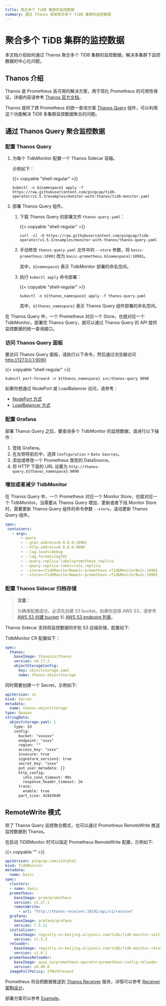 ```yaml
---
title: 聚合多个 TiDB 集群的监控数据
summary: 通过 Thanos 框架聚合多个 TiDB 集群的监控数据
---
```


# 聚合多个 TiDB 集群的监控数据

本文档介绍如何通过 Thanos 聚合多个 TiDB 集群的监控数据，解决多集群下监控数据的中心化问题。

## Thanos 介绍

Thanos 是 Prometheus 高可用的解决方案，用于简化 Prometheus 的可用性保证。详细内容请参考 [Thanos 官方文档](https://thanos.io/tip/thanos/design.md/)。

Thanos 提供了跨 Prometheus 的统一查询方案 [Thanos Query](https://thanos.io/tip/components/query.md/) 组件，可以利用这个功能解决 TiDB 多集群监控数据聚合的问题。

## 通过 Thanos Query 聚合监控数据

### 配置 Thanos Query

1. 为每个 TidbMonitor 配置一个 Thanos Sidecar 容器。

    示例如下：

    {{< copyable "shell-regular" >}}

    ```
    kubectl -n ${namespace} apply -f https://raw.githubusercontent.com/pingcap/tidb-operator/v1.5.3/examples/monitor-with-thanos/tidb-monitor.yaml
    ```

2. 部署 Thanos Query 组件。

    1. 下载 Thanos Query 的部署文件 `thanos-query.yaml`：

        {{< copyable "shell-regular" >}}

        ```
        curl -sl -O https://raw.githubusercontent.com/pingcap/tidb-operator/v1.5.3/examples/monitor-with-thanos/thanos-query.yaml
        ```

    2. 手动修改 `thanos-query.yaml` 文件中的 `--store` 参数，将 `basic-prometheus:10901` 改为 `basic-prometheus.${namespace}:10901`。

        其中，`${namespace}` 表示 TidbMonitor 部署的命名空间。

    3. 执行 `kubectl apply` 命令部署：

        {{< copyable "shell-regular" >}}

        ```
        kubectl -n ${thanos_namespace} apply -f thanos-query.yaml
        ```

        其中，`${thanos_namespace}` 表示 Thanos Query 组件部署的命名空间。

在 Thanos Query 中，一个 Prometheus 对应一个 Store，也就对应一个 TidbMonitor。部署完 Thanos Query，就可以通过 Thanos Query 的 API 提供监控数据的统一查询接口。

### 访问 Thanos Query 面板

要访问 Thanos Query 面板，请执行以下命令，然后通过浏览器访问 <http://127.0.0.1:9090>

{{< copyable "shell-regular" >}}

```shell
kubectl port-forward -n ${thanos_namespace} svc/thanos-query 9090
```

如果你想通过 NodePort 或 LoadBalancer 访问，请参考：

- [NodePort 方式](access-tidb.md#nodeport)
- [LoadBalancer 方式](access-tidb.md#loadbalancer)

### 配置 Grafana

部署 Thanos Query 之后，要查询多个 TidbMonitor 的监控数据，请进行以下操作：

1. 登陆 Grafana。
2. 在左侧导航栏中，选择 `Configuration` > `Data Sources`。
3. 添加或修改一个 Prometheus 类型的 DataSource。
4. 将 HTTP 下面的 URL 设置为 `http://thanos-query.${thanos_namespace}:9090`

### 增加或者减少 TidbMonitor

在 Thanos Query 中，一个 Prometheus 对应一个 Monitor Store，也就对应一个 TidbMonitor。当需要从 Thanos Query 增加、更新或者下线 Monitor Store 时，需要更新 Thanos Query 组件的命令参数 `--store`，滚动更新 Thanos Query 组件。

```yaml
spec:
 containers:
   - args:
       - query
       - --grpc-address=0.0.0.0:10901
       - --http-address=0.0.0.0:9090
       - --log.level=debug
       - --log.format=logfmt
       - --query.replica-label=prometheus_replica
       - --query.replica-label=rule_replica
       - --store=<TidbMonitorName1>-prometheus.<TidbMonitorNs1>:10901
       - --store=<TidbMonitorName2>-prometheus.<TidbMonitorNs2>:10901
```

### 配置 Thanos Sidecar 归档存储

> **注意：**
>
> 为确保配置成功，必须先创建 S3 bucket。如果你选择 AWS S3，请参考 [AWS S3 创建 bucket](https://docs.aws.amazon.com/AmazonS3/latest/userguide/create-bucket-overview.html) 和 [AWS S3 endpoint 列表](https://docs.aws.amazon.com/general/latest/gr/s3.html)。

Thanos Sidecar 支持将监控数据同步到 S3 远端存储，配置如下:

TidbMonitor CR 配置如下：

```yaml
spec:
  thanos:
    baseImage: thanosio/thanos
    version: v0.17.2
    objectStorageConfig:
      key: objectstorage.yaml
      name: thanos-objectstorage
```

同时需要创建一个 Secret，示例如下:

```yaml
apiVersion: v1
kind: Secret
metadata:
  name: thanos-objectstorage
type: Opaque
stringData:
  objectstorage.yaml: |
    type: S3
    config:
      bucket: "xxxxxx"
      endpoint: "xxxx"
      region: ""
      access_key: "xxxx"
      insecure: true
      signature_version2: true
      secret_key: "xxxx"
      put_user_metadata: {}
      http_config:
        idle_conn_timeout: 90s
        response_header_timeout: 2m
      trace:
        enable: true
      part_size: 41943040
```

## RemoteWrite 模式

除了 Thanos Query 监控聚合模式，也可以通过 Prometheus RemoteWrite 推送监控数据到 Thanos。

在启动 TiDBMonitor 时可以指定 Prometheus RemoteWrite 配置，示例如下:

{{< copyable "" >}}

```yaml
apiVersion: pingcap.com/v1alpha1
kind: TidbMonitor
metadata:
  name: basic
spec:
  clusters:
  - name: basic
  prometheus:
    baseImage: prom/prometheus
    version: v2.27.1
    remoteWrite:
      - url: "http://thanos-receiver:19291/api/v1/receive"
  grafana:
    baseImage: grafana/grafana
    version: 7.5.11
  initializer:
    baseImage: registry.cn-beijing.aliyuncs.com/tidb/tidb-monitor-initializer
    version: v7.5.3
  reloader:
    baseImage: registry.cn-beijing.aliyuncs.com/tidb/tidb-monitor-reloader
    version: v1.0.1
  prometheusReloader:
    baseImage: quay.io/prometheus-operator/prometheus-config-reloader
    version: v0.49.0
  imagePullPolicy: IfNotPresent
```

Prometheus 将会把数据推送到 [Thanos Receiver](https://thanos.io/tip/components/receive.md/) 服务，详情可以参考 [Receiver 架构设计](https://thanos.io/v0.8/proposals/201812_thanos-remote-receive/)。

部署方案可以参考 [Example](https://github.com/pingcap/tidb-operator/tree/v1.5.3/examples/monitor-prom-remotewrite)。
